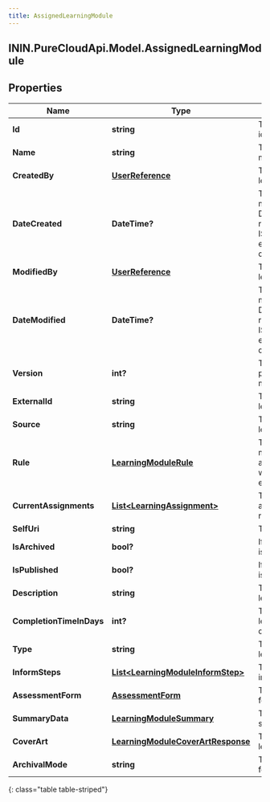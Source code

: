 ```yaml
---
title: AssignedLearningModule
---
```

## ININ.PureCloudApi.Model.AssignedLearningModule

## Properties

|Name | Type | Description | Notes|
|------------ | ------------- | ------------- | -------------|
| **Id** | **string** | The globally unique identifier for the object. | [optional] |
| **Name** | **string** | The name of learning module | |
| **CreatedBy** | [**UserReference**](UserReference.html) | The user who created learning module | [optional] |
| **DateCreated** | **DateTime?** | The date/time learning module was created. Date time is represented as an ISO-8601 string. For example: yyyy-MM-ddTHH:mm:ss[.mmm]Z | [optional] |
| **ModifiedBy** | [**UserReference**](UserReference.html) | The user who modified learning module | [optional] |
| **DateModified** | **DateTime?** | The date/time learning module was modified. Date time is represented as an ISO-8601 string. For example: yyyy-MM-ddTHH:mm:ss[.mmm]Z | [optional] |
| **Version** | **int?** | The version of published learning module | [optional] |
| **ExternalId** | **string** | The external ID of the learning module | [optional] |
| **Source** | **string** | The source of the learning module | [optional] |
| **Rule** | [**LearningModuleRule**](LearningModuleRule.html) | The rule for learning module; read-only, and only populated when requested via expand param. | [optional] |
| **CurrentAssignments** | [**List&lt;LearningAssignment&gt;**](LearningAssignment.html) | The current assignments for the requested users | [optional] |
| **SelfUri** | **string** | The URI for this object | [optional] |
| **IsArchived** | **bool?** | If true, learning module is archived | [optional] |
| **IsPublished** | **bool?** | If true, learning module is published | [optional] |
| **Description** | **string** | The description of learning module | [optional] |
| **CompletionTimeInDays** | **int?** | The completion time of learning module in days | |
| **Type** | **string** | The type for the learning module | [optional] |
| **InformSteps** | [**List&lt;LearningModuleInformStep&gt;**](LearningModuleInformStep.html) | The list of inform steps in a learning module | [optional] |
| **AssessmentForm** | [**AssessmentForm**](AssessmentForm.html) | The assessment form for learning module | [optional] |
| **SummaryData** | [**LearningModuleSummary**](LearningModuleSummary.html) | The learning module summary data | [optional] |
| **CoverArt** | [**LearningModuleCoverArtResponse**](LearningModuleCoverArtResponse.html) | The cover art for the learning module | [optional] |
| **ArchivalMode** | **string** | The mode of archival for learning module | [optional] |
{: class="table table-striped"}


